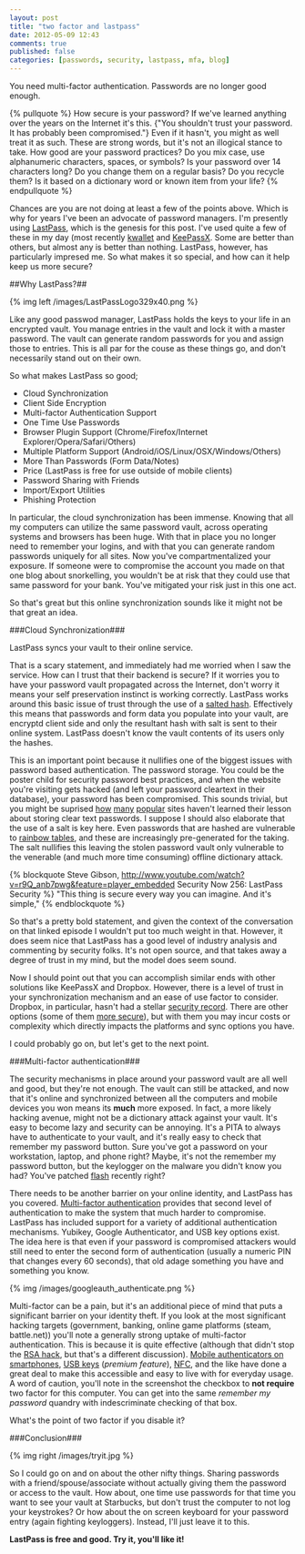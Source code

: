 ```yaml
---
layout: post
title: "two factor and lastpass"
date: 2012-05-09 12:43
comments: true
published: false
categories: [passwords, security, lastpass, mfa, blog]
---
```

You need multi-factor authentication.  Passwords are no longer good enough.  

{% pullquote %}
How secure is your password?  If we've learned anything over the years on the Internet it's this. {"You shouldn't trust your password.  It has probably been compromised."}  Even if it hasn't, you might as well treat it as such.  These are strong words, but it's not an illogical stance to take.  How good are your password practices?  Do you mix case, use alphanumeric characters, spaces, or symbols?  Is your password over 14 characters long?  Do you change them on a regular basis?  Do you recycle them?  Is it based on a dictionary word or known item from your life?
{% endpullquote %}

Chances are you are not doing at least a few of the points above.  Which is why for years I've been an advocate of password managers.  I'm presently using [LastPass](http://lastpass.com), which is the genesis for this post.  I've used quite a few of these in my day (most recently [kwallet](http://docs.kde.org/stable/en/kdeutils/kwallet/index.html) and [KeePassX](http://keepassx.org).  Some are better than others, but almost any is better than nothing.  LastPass, however, has particularly impresed me.  So what makes it so special, and how can it help keep us more secure?

<!-- more -->

##Why LastPass?##

{% img left /images/LastPassLogo329x40.png %}

Like any good passwod manager, LastPass holds the keys to your life in an encrypted vault.  You manage entries in the vault and lock it with a master password.  The vault can generate random passwords for you and assign those to entries.  This is all par for the couse as these things go, and don't necessarily stand out on their own.  

So what makes LastPass so good;

-   Cloud Synchronization
-   Client Side Encryption
-   Multi-factor Authentication Support
-   One Time Use Passwords
-   Browser Plugin Support (Chrome/Firefox/Internet Explorer/Opera/Safari/Others)
-   Multiple Platform Support (Android/iOS/Linux/OSX/Windows/Others)
-   More Than Passwords (Form Data/Notes)
-   Price (LastPass is free for use outside of mobile clients)
-   Password Sharing with Friends
-   Import/Export Utilities
-   Phishing Protection

In particular, the cloud synchronization has been immense.  Knowing that all my computers can utilize the same password vault, across operating systems and browsers has been huge.  With that in place you no longer need to remember your logins, and with that you can generate random passwords uniquely for all sites.  Now you've compartmentalized your exposure.  If someone were to compromise the account you made on that one blog about snorkelling, you wouldn't be at risk that they could use that same password for your bank.  You've mitigated your risk just in this one act.  

So that's great but this online synchronization sounds like it might not be that great an idea.

###Cloud Synchronization###

LastPass syncs your vault to their online service.  

That is a scary statement, and immediately had me worried when I saw the service.  How can I trust that their backend is secure?  If it worries you to have your password vault propagated across the Internet, don't worry it means your self preservation instinct is working correctly.  LastPass works around this basic issue of trust through the use of a [salted hash](http://en.wikipedia.org/wiki/Salted_hash).  Effectively this means that passwords and form data you populate into your vault, are encryptd client side and only the resultant hash with salt is sent to their online system.  LastPass doesn't know the vault contents of its users only the hashes. 

This is an important point because it nullifies one of the biggest issues with password based authentication.  The password storage.  You could be the poster child for security password best practices, and when the website you're visiting gets hacked (and left your password cleartext in their database), your password has been compromised.  This sounds trivial, but you might be suprised [how](http://www.codinghorror.com/blog/gawker-hack-release-notes.html) [many](http://www.reddit.com/comments/usqe/reddits_streak_of_bad_luck_continues/cuugl) [popular](http://www.itworld.com/security/249460/hacked-microsoft-online-store-saved-passwords-plain-text) sites haven't learned their lesson about storing clear text passwords.  I suppose I should also elaborate that the use of a salt is key here.  Even passwords that are hashed are vulnerable to [rainbow tables](http://en.wikipedia.org/wiki/Rainbow_table), and these are increasingly pre-generated for the taking.  The salt nullifies this leaving the stolen password vault only vulnerable to the venerable (and much more time consuming) offline dictionary attack.

{% blockquote Steve Gibson, http://www.youtube.com/watch?v=r9Q_anb7pwg&feature=player_embedded Security Now 256: LastPass Security %}
"This thing is secure every way you can imagine. And it's simple,"
{% endblockquote %}

So that's a pretty bold statement, and given the context of the conversation on that linked episode I wouldn't put too much weight in that.  However,  it does seem nice that LastPass has a good level of industry analysis and commenting by security folks.  It's not open source, and that takes away a degree of trust in my mind, but the model does seem sound.  

Now I should point out that you can accomplish similar ends with other solutions like KeePassX and Dropbox.  However, there is a level of trust in your synchronization mechanism and an ease of use factor to consider.  Dropbox, in particular, hasn't had a stellar [security record](http://blog.dropbox.com/?p=821).  There are other options (some of them [more secure](https://www.box.com/)), but with them you may incur costs or complexity which directly impacts the platforms and sync options you have.  

I could probably go on, but let's get to the next point. 

###Multi-factor authentication###

The security mechanisms in place around your password vault are all well and good, but they're not enough.  The vault can still be attacked, and now that it's online and synchronized between all the computers and mobile devices you won means its **much** more exposed.  In fact, a more likely hacking avenue, might not be a dictionary attack against your vault.  It's easy to become lazy and security can be annoying.  It's a PITA to always have to authenticate to your vault, and it's really easy to check that remember my password button.  Sure you've got a password on your workstation, laptop, and phone right?  Maybe, it's not the remember my password button, but the keylogger on the malware you didn't know you had?  You've patched [flash](http://www.forbes.com/sites/adriankingsleyhughes/2012/05/06/emergency-flash-update-fixes-security-vulnerability-used-to-hijack-windows-pcs/) recently right?

There needs to be another barrier on your online identity, and LastPass has you covered.  [Multi-factor authentication](http://en.wikipedia.org/wiki/Multi-factor_authentication) provides that second level of authentication to make the system that much harder to compromise.  LastPass has included support for a variety of additional authentication mechanisms.  Yubikey, Google Authenticator, and USB key options exist.  The idea here is that even if your password is compromised attackers would still need to enter the second form of authentication (usually a numeric PIN that changes every 60 seconds), that old adage something you have and something you know.  

{% img /images/googleauth_authenticate.png %} 

Multi-factor can be a pain, but it's an additional piece of mind that puts a significant barrier on your identity theft.  If you look at the most significant hacking targets (government, banking, online game platforms (steam, battle.net)) you'll note a generally strong uptake of multi-factor authentication.  This is because it is quite effective (although that didn't stop the [RSA hack](http://www.schneier.com/blog/archives/2011/08/details_of_the.html), but that's a different discussion).  [Mobile authenticators on smartphones](https://code.google.com/p/google-authenticator/), [USB keys](http://helpdesk.lastpass.com/security-options/sesame-multifactor-authentication-with-a-usb-thumb-drive/) (*premium feature*), [NFC](http://www.yubico.com/yubikey-neo), and the like have done a great deal to make this accessible and easy to live with for everyday usage.  A word of caution, you'll note in the screenshot the checkbox to **not require** two factor for this computer.  You can get into the same *remember my password* quandry with indescriminate checking of that box.  

What's the point of two factor if you disable it?

###Conclusion###

{% img right /images/tryit.jpg %}

So I could go on and on about the other nifty things.  Sharing passwords with a friend/spouse/associate without actually giving them the password or access to the vault.  How about, one time use passwords for that time you want to see your vault at Starbucks, but don't trust the computer to not log your keystrokes?  Or how about the on screen keyboard for your password entry (again fighting keyloggers).  Instead, I'll just leave it to this.

**LastPass is free and good.  Try it, you'll like it!**

